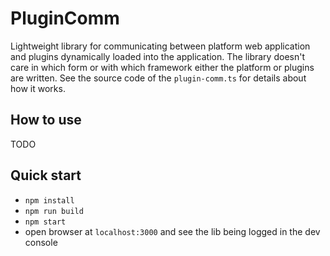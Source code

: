 # PluginComm

Lightweight library for communicating between platform web application and plugins dynamically loaded into the application. The library doesn't care in which form or with which framework either the platform or plugins are written. See the source code of the `plugin-comm.ts` for details about how it works.

## How to use

TODO

## Quick start

- `npm install`
- `npm run build`
- `npm start`
- open browser at `localhost:3000` and see the lib being logged in the dev console

